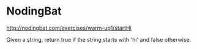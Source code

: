 # NodingBat

http://nodingbat.com/exercises/warm-up1/startHi

Given a string, return true if the string starts with 'hi'
and false otherwise.